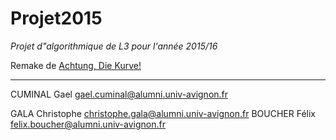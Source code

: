 Projet2015
=======
*Projet d"algorithmique de L3 pour l'année 2015/16*

Remake de [Achtung, Die Kurve!](https://en.wikipedia.org/wiki/Achtung,_die_Kurve!)

-----------------------------------------------------------------------

CUMINAL Gael gael.cuminal@alumni.univ-avignon.fr

GALA Christophe christophe.gala@alumni.univ-avignon.fr
BOUCHER Félix felix.boucher@alumni.univ-avignon.fr
